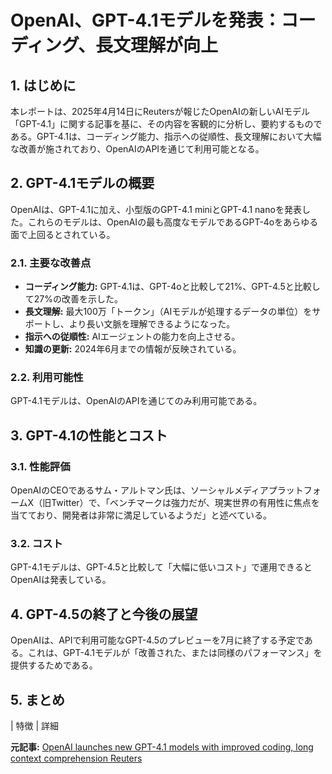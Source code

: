 # OpenAI、GPT-4.1モデルを発表：コーディング、長文理解が向上

## 1. はじめに

本レポートは、2025年4月14日にReutersが報じたOpenAIの新しいAIモデル「GPT-4.1」に関する記事を基に、その内容を客観的に分析し、要約するものである。GPT-4.1は、コーディング能力、指示への従順性、長文理解において大幅な改善が施されており、OpenAIのAPIを通じて利用可能となる。

## 2. GPT-4.1モデルの概要

OpenAIは、GPT-4.1に加え、小型版のGPT-4.1 miniとGPT-4.1 nanoを発表した。これらのモデルは、OpenAIの最も高度なモデルであるGPT-4oをあらゆる面で上回るとされている。

### 2.1. 主要な改善点

* **コーディング能力:** GPT-4.1は、GPT-4oと比較して21%、GPT-4.5と比較して27%の改善を示した。
* **長文理解:** 最大100万「トークン」（AIモデルが処理するデータの単位）をサポートし、より長い文脈を理解できるようになった。
* **指示への従順性:** AIエージェントの能力を向上させる。
* **知識の更新:** 2024年6月までの情報が反映されている。

### 2.2. 利用可能性

GPT-4.1モデルは、OpenAIのAPIを通じてのみ利用可能である。

## 3. GPT-4.1の性能とコスト

### 3.1. 性能評価

OpenAIのCEOであるサム・アルトマン氏は、ソーシャルメディアプラットフォームX（旧Twitter）で、「ベンチマークは強力だが、現実世界の有用性に焦点を当てており、開発者は非常に満足しているようだ」と述べている。

### 3.2. コスト

GPT-4.1モデルは、GPT-4.5と比較して「大幅に低いコスト」で運用できるとOpenAIは発表している。

## 4. GPT-4.5の終了と今後の展望

OpenAIは、APIで利用可能なGPT-4.5のプレビューを7月に終了する予定である。これは、GPT-4.1モデルが「改善された、または同様のパフォーマンス」を提供するためである。

## 5. まとめ

| 特徴 | 詳細 

**元記事:** [OpenAI launches new GPT-4.1 models with improved coding, long context comprehension Reuters](https://www.reuters.com/technology/artificial-intelligence/openai-launches-new-gpt-41-models-with-improved-coding-long-context-2025-04-14/)